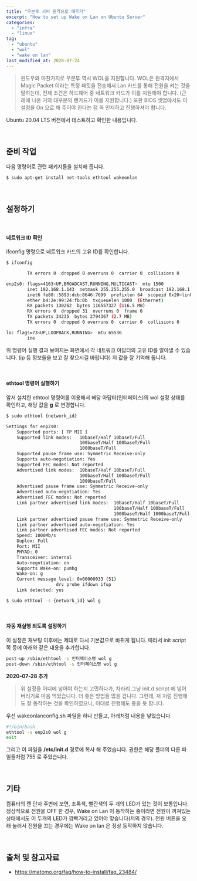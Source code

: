 ```yaml
---
title: "우분투 서버 원격으로 깨우기"
excerpt: "How to set up Wake on Lan on Ubuntu Server"
categories:
  - "infra"
  - "linux"
tag:
  - "ubuntu"
  - "wol"
  - "wake on lan"
last_modified_at: 2020-07-24
---
```


> 윈도우와 마찬가지로 우분투 역시 WOL을 지원합니다. WOL은 원격지에서 Magic Packet 이라는 특정 패킷을 전송해서 Lan 카드를 통해 전원을 켜는 것을 말하는데, 전제 조건은 하드웨어 중 네트워크 카드가 이를 지원해야 합니다. (근래에 나온 거의 대부분의 랜카드가 이를 지원합니다.) 또한 BIOS 셋업에서도 이 설정을 On 으로 해 주어야 한다는 점 꼭 인지하고 진행하셔야 합니다.

Ubuntu 20.04 LTS 버전에서 테스트하고 확인한 내용입니다.

<br/>

## 준비 작업

다음 명령어로 관련 패키지들을 설치해 줍니다. 

```sh
$ sudo apt-get install net-tools ethtool wakeonlan
```

<br/>

## 설정하기

<br/>

#### 네트워크 ID 확인

ifconfig 명령으로 네트워크 카드의 고유 ID를 확인합니다.

```sh
$ ifconfig
```

```sh
        TX errors 0  dropped 0 overruns 0  carrier 0  collisions 0

enp2s0: flags=4163<UP,BROADCAST,RUNNING,MULTICAST>  mtu 1500
        inet 192.168.1.143  netmask 255.255.255.0  broadcast 192.168.1.255
        inet6 fe80::5893:dcb:8646:7699  prefixlen 64  scopeid 0x20<link>
        ether b4:2e:99:24:fb:0b  txqueuelen 1000  (Ethernet)
        RX packets 130262  bytes 116557327 (116.5 MB)
        RX errors 0  dropped 31  overruns 0  frame 0
        TX packets 34235  bytes 2794367 (2.7 MB)
        TX errors 0  dropped 0 overruns 0  carrier 0  collisions 0

lo: flags=73<UP,LOOPBACK,RUNNING>  mtu 65536
        ine
```

위 명령어 실행 결과 보여지는 화면에서 각 네트워크 아답터의 고유 ID를 알아낼 수 있습니다. (ip 등 정보들을 보고 잘 찾으시길 바랍니다) 저 값을 잘 기억해 둡니다.

<br/>

#### ethtool 명령어 실행하기

앞서 설치한 ethtool 명령어를 이용해서 해당 아답터(인터페이스)의 wol 설정 상태를 확인하고, 해당 값을 **g** 로 변경합니다.

```sh
$ sudo ethtool {network_id}
```

```sh
Settings for enp2s0:
	Supported ports: [ TP MII ]
	Supported link modes:   10baseT/Half 10baseT/Full
	                        100baseT/Half 100baseT/Full
	                        1000baseT/Full
	Supported pause frame use: Symmetric Receive-only
	Supports auto-negotiation: Yes
	Supported FEC modes: Not reported
	Advertised link modes:  10baseT/Half 10baseT/Full
	                        100baseT/Half 100baseT/Full
	                        1000baseT/Full
	Advertised pause frame use: Symmetric Receive-only
	Advertised auto-negotiation: Yes
	Advertised FEC modes: Not reported
	Link partner advertised link modes:  10baseT/Half 10baseT/Full
	                                     100baseT/Half 100baseT/Full
	                                     1000baseT/Half 1000baseT/Full
	Link partner advertised pause frame use: Symmetric Receive-only
	Link partner advertised auto-negotiation: Yes
	Link partner advertised FEC modes: Not reported
	Speed: 1000Mb/s
	Duplex: Full
	Port: MII
	PHYAD: 0
	Transceiver: internal
	Auto-negotiation: on
	Supports Wake-on: pumbg
	Wake-on: g
	Current message level: 0x00000033 (51)
			       drv probe ifdown ifup
	Link detected: yes
```

```sh
$ sudo ethtool -s {network_id} wol g
```

<br/>

#### 자동 재실행 되도록 설정하기

이 설정은 재부팅 이후에는 제대로 다시 기본값으로 바뀌게 됩니다. 따라서 init script 쪽 등에 아래와 같은 내용을 추가합니다.

```sh
post-up /sbin/ethtool -s 인터페이스명 wol g
post-down /sbin/ethtool -s 인터페이스명 wol g
```

**2020-07-28 추가**

> 위 설정을 어디에 넣어야 하는지 고민하다가, 차라리 그냥 init.d script 에 넣어버리기로 마음 먹었습니다. 더 좋은 방법들 많을 겁니다. 그런데, 저 처럼 진행해도 잘 동작하는 것을 확인하였으니, 이대로 진행해도 좋을 듯 합니다.

우선 wakeonlanconfig.sh 파일을 하나 만들고, 아래처럼 내용을 넣었습니다. 

```sh
#!/bin/bash
ethtool -s enp2s0 wol g
exit
```

그리고 이 파일을 **/etc/init.d** 경로에 복사 해 주었습니다. 권한은 해당 폴더의 다른 파일들처럼 755 로 주었습니다. 

<br/>

## 기타

컴퓨터의 랜 단자 주변에 보면, 초록색, 빨간색의 두 개의 LED가 있는 것이 보통입니다. 정상적으로 전원을 OFF 한 경우, Wake on Lan 이 동작하는 중이라면 전원이 꺼져있는 상태에서도 이 두개의 LED가 깜빡거리고 있어야 맞습니다(저의 경우). 전원 버튼을 오래 눌러서 전원을 끄는 경우에는 Wake on lan 은 정상 동작하지 않습니다. 

<br/>

## 출처 및 참고자료

- <https://matomo.org/faq/how-to-install/faq_23484/>